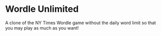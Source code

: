 # Wordle Unlimited
A clone of the NY Times Wordle game without the daily word limit so that you may play as much as you want!
